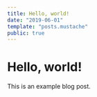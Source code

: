 ```yaml
---
title: Hello, world!
date: "2019-06-01"
template: "posts.mustache"
public: true
---
```


# Hello, world!

This is an example blog post.
